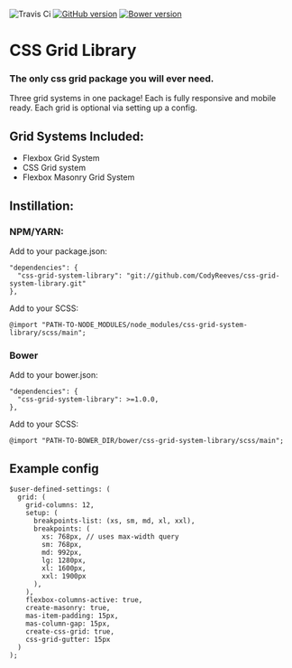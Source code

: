 ![Travis Ci](https://travis-ci.org/CodyReeves/css-grid-system-library.svg?branch=production)
[![GitHub version](https://badge.fury.io/gh/CodyReeves%2Fcss-grid-system-library.svg)](https://badge.fury.io/gh/CodyReeves%2Fcss-grid-system-library)
[![Bower version](https://badge.fury.io/bo/css-grid-system-library.svg)](https://badge.fury.io/bo/css-grid-system-library)

# CSS Grid Library
### The only css grid package you will ever need. 

Three grid systems in one package! Each is fully responsive and mobile ready. Each grid is optional via setting up a config. 

## Grid Systems Included:
- Flexbox Grid System 
- CSS Grid system 
- Flexbox Masonry Grid System 

## Instillation:

### NPM/YARN:
Add to your package.json:

```
"dependencies": {
  "css-grid-system-library": "git://github.com/CodyReeves/css-grid-system-library.git"
},
```

Add to your SCSS:
```
@import "PATH-TO-NODE_MODULES/node_modules/css-grid-system-library/scss/main";
```
### Bower
Add to your bower.json:

```
"dependencies": {
  "css-grid-system-library": >=1.0.0,
},
```
Add to your SCSS:
```
@import "PATH-TO-BOWER_DIR/bower/css-grid-system-library/scss/main";
```

## Example config 

```
$user-defined-settings: (
  grid: (
    grid-columns: 12,
    setup: (
      breakpoints-list: (xs, sm, md, xl, xxl),
      breakpoints: (
        xs: 768px, // uses max-width query
        sm: 768px,
        md: 992px,
        lg: 1280px,
        xl: 1600px,
        xxl: 1900px  
      ),
    ),
    flexbox-columns-active: true,
    create-masonry: true,
    mas-item-padding: 15px,
    mas-column-gap: 15px,
    create-css-grid: true,
    css-grid-gutter: 15px
  )
);
``` 

